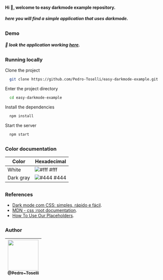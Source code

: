 #### Hi 👋, welcome to easy darkmode example repository.

##### here you will find a simple application that uses darkmode.

##

### Demo

##### 👀 look the application working [here]().

<!-- Insira um gif ou um link de alguma demonstração -->

##

### Running locally

Clone the project

```bash
  git clone https://github.com/Pedro-Toselli/easy-darkmode-example.git
```

Enter the project directory

```bash
  cd easy-darkmode-example
```

Install the dependencies

```bash
  npm install
```

Start the server

```bash
  npm start
```

##

### Color documentation

| Color     | Hexadecimal                                                 |
| --------- | ----------------------------------------------------------- |
| White     | ![#fff](https://via.placeholder.com/10/fff.png?text=+) #fff |
| Dark gray | ![#444](https://via.placeholder.com/10/444.png?text=+) #444 |

##

### References

- [Dark mode com CSS: simples, rápido e fácil](https://www.youtube.com/watch?v=rnkdLX6mOD4&list=PLmjeGBGfojGgFVEDJepjUNMGJqOfhH1DF&index=1).
- [MDN - css :root documentation](https://developer.mozilla.org/pt-BR/docs/Web/CSS/:root).
- [How To Use Our Placeholders](https://placeholder.com).

##

### Author

| [<img src="https://avatars.githubusercontent.com/u/73919445?v=4" height="100px"><br><sub>@Pedro-Toselli</sub>](https://github.com/Pedro-Toselli) |
| :----------------------------------------------------------------------------------------------------------------------------------------------: |
